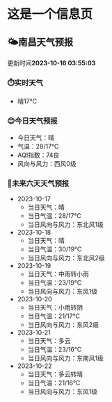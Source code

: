# 这是一个信息页 
## 🌤️**南昌**天气预报
更新时间**2023-10-16 03:55:03**
### ⏱️实时天气
- 晴17℃
### 😊今日天气预报
- 今日天气：晴
- 气温：28/17℃
- AQI指数：74良
- 风向与风力：西风0级
### 🤩未来六天天气预报
- 2023-10-17
  - 当日天气：晴
  - 当日气温：28/17℃
  - 当日风向与风力：东北风1级
- 2023-10-18
  - 当日天气：晴
  - 当日气温：30/19℃
  - 当日风向与风力：东北风2级
- 2023-10-19
  - 当日天气：中雨转小雨
  - 当日气温：23/19℃
  - 当日风向与风力：东风1级
- 2023-10-20
  - 当日天气：小雨转阴
  - 当日气温：21/17℃
  - 当日风向与风力：东风2级
- 2023-10-21
  - 当日天气：多云
  - 当日气温：23/16℃
  - 当日风向与风力：东南风1级
- 2023-10-22
  - 当日天气：多云转晴
  - 当日气温：21/16℃
  - 当日风向与风力：东风1级

